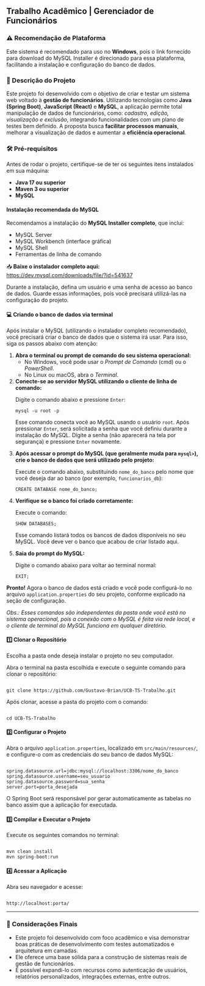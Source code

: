 <h2>Trabalho Acadêmico | Gerenciador de Funcionários</h2>

<h3>⚠️ Recomendação de Plataforma</h3>
<p>Este sistema é recomendado para uso no <strong>Windows</strong>, pois o link fornecido para download do MySQL Installer é direcionado para essa plataforma, facilitando a instalação e configuração do banco de dados.</p>

<h3>📝 Descrição do Projeto</h3> 

<p>
Este projeto foi desenvolvido com o objetivo de criar e testar um sistema web voltado à <strong>gestão de funcionários</strong>. Utilizando tecnologias como <strong>Java (Spring Boot)</strong>, <strong>JavaScript (React)</strong> e <strong>MySQL</strong>, a aplicação permite total manipulação de dados de funcionários, como: <em>cadastro, edição, visualização e exclusão</em>, integrando funcionalidades com um plano de testes bem definido. A proposta busca <strong>facilitar processos manuais</strong>, melhorar a visualização de dados e aumentar a <strong>eficiência operacional</strong>.
</p>

<h3>🛠 Pré-requisitos</h3>

<p>Antes de rodar o projeto, certifique-se de ter os seguintes itens instalados em sua máquina:</p>

<ul>
  <li><strong>Java 17 ou superior</strong></li>
  <li><strong>Maven 3 ou superior</strong></li>
  <li><strong>MySQL</strong></li>
</ul>

<h4>Instalação recomendada do MySQL</h4>

<p>
Recomendamos a instalação do <strong>MySQL Installer completo</strong>, que inclui:
</p>
<ul>
  <li>MySQL Server</li>
  <li>MySQL Workbench (interface gráfica)</li>
  <li>MySQL Shell</li>
  <li>Ferramentas de linha de comando</li>
</ul>

<p>
📥 <strong>Baixe o instalador completo aqui:</strong><br>
<a href="https://dev.mysql.com/downloads/file/?id=541637" target="_blank">
https://dev.mysql.com/downloads/file/?id=541637
</a>
</p>

<p>
Durante a instalação, defina um usuário e uma senha de acesso ao banco de dados. Guarde essas informações, pois você precisará utilizá-las na configuração do projeto.
</p>

<h4>💻 Criando o banco de dados via terminal</h4>

<p>Após instalar o MySQL (utilizando o instalador completo recomendado), você precisará criar o banco de dados que o sistema irá usar. Para isso, siga os passos abaixo com atenção:</p>

<ol>
  <li><strong>Abra o terminal ou prompt de comando do seu sistema operacional:</strong>
    <ul>
      <li>No Windows, você pode usar o <em>Prompt de Comando</em> (cmd) ou o <em>PowerShell</em>.</li>
      <li>No Linux ou macOS, abra o <em>Terminal</em>.</li>
    </ul>
  </li>
  
  <li><strong>Conecte-se ao servidor MySQL utilizando o cliente de linha de comando:</strong>
    <p>Digite o comando abaixo e pressione <code>Enter</code>:</p>
    <pre><code>mysql -u root -p</code></pre>
    <p>Esse comando conecta você ao MySQL usando o usuário <code>root</code>. Após pressionar <code>Enter</code>, será solicitada a senha que você definiu durante a instalação do MySQL. Digite a senha (não aparecerá na tela por segurança) e pressione <code>Enter</code> novamente.</p>
  </li>

  <li><strong>Após acessar o prompt do MySQL (que geralmente muda para <code>mysql&gt;</code>), crie o banco de dados que será utilizado pelo projeto:</strong>
    <p>Execute o comando abaixo, substituindo <code>nome_do_banco</code> pelo nome que você deseja dar ao banco (por exemplo, <code>funcionarios_db</code>):</p>
    <pre><code>CREATE DATABASE nome_do_banco;</code></pre>
  </li>

  <li><strong>Verifique se o banco foi criado corretamente:</strong>
    <p>Execute o comando:</p>
    <pre><code>SHOW DATABASES;</code></pre>
    <p>Esse comando listará todos os bancos de dados disponíveis no seu MySQL. Você deve ver o banco que acabou de criar listado aqui.</p>
  </li>

  <li><strong>Saia do prompt do MySQL:</strong>
    <p>Digite o comando abaixo para voltar ao terminal normal:</p>
    <pre><code>EXIT;</code></pre>
  </li>
</ol>

<p><strong>Pronto!</strong> Agora o banco de dados está criado e você pode configurá-lo no arquivo <code>application.properties</code> do seu projeto, conforme explicado na seção de configuração.</p>

<p><em>Obs.: Esses comandos são independentes da pasta onde você está no sistema operacional, pois a conexão com o MySQL é feita via rede local, e o cliente de terminal do MySQL funciona em qualquer diretório.</em></p>

<h4>1️⃣ Clonar o Repositório</h4>

<p>Escolha a pasta onde deseja instalar o projeto no seu computador.</p>

<p>Abra o terminal na pasta escolhida e execute o seguinte comando para clonar o repositório:</p>

<pre><code>
git clone https://github.com/Gustavo-Brian/UCB-TS-Trabalho.git
</code></pre>

<p>Após clonar, acesse a pasta do projeto com o comando:</p>

<pre><code>
cd UCB-TS-Trabalho
</code></pre>

<h4>2️⃣ Configurar o Projeto</h4>

<p>Abra o arquivo <code>application.properties</code>, localizado em <code>src/main/resources/</code>, e configure-o com as credenciais do seu banco de dados MySQL:</p>

<pre><code>
spring.datasource.url=jdbc:mysql://localhost:3306/nome_do_banco
spring.datasource.username=seu_usuario
spring.datasource.password=sua_senha
server.port=porta_desejada
</code></pre>

<p>O Spring Boot será responsável por gerar automaticamente as tabelas no banco assim que a aplicação for executada.</p>

<h4>3️⃣ Compilar e Executar o Projeto</h4>

<p>Execute os seguintes comandos no terminal:</p>

<pre><code>
mvn clean install
mvn spring-boot:run
</code></pre>

<h4>4️⃣ Acessar a Aplicação</h4>

<p>Abra seu navegador e acesse:</p>

<pre><code>
http://localhost:porta/
</code></pre>

<hr>

<h3>📌 Considerações Finais</h3>

<ul>
  <li>Este projeto foi desenvolvido com foco acadêmico e visa demonstrar boas práticas de desenvolvimento com testes automatizados e arquitetura em camadas.</li>
  <li>Ele oferece uma base sólida para a construção de sistemas reais de gestão de funcionários.</li>
  <li>É possível expandi-lo com recursos como autenticação de usuários, relatórios personalizados, integrações externas, entre outros.</li>
</ul>
